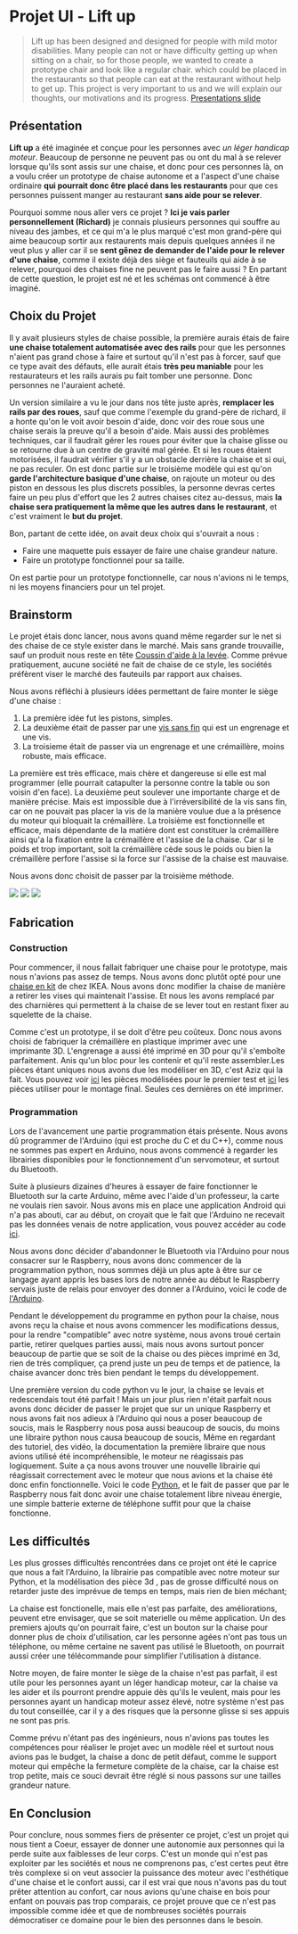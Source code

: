 # Projet Ul - Lift up

>Lift up has been designed and designed for people with mild motor disabilities. Many people can not or have difficulty getting up when sitting on a chair, so for those people, we wanted to create a prototype chair and look like a regular chair. which could be placed in the restaurants so that people can eat at the restaurant without help to get up. This project is very important to us and we will explain our thoughts, our motivations and its progress.
[Presentations slide](https://docs.google.com/presentation/d/1F90I4jqLM0xJeXBUU_vE5x2pX4bnX4WyPgPFGB-84LE/edit?usp=sharing)


## Présentation


__Lift up__ a été imaginée et conçue pour les personnes avec _un léger handicap moteur_. Beaucoup de personne ne peuvent pas ou ont du mal à se relever lorsque qu'ils sont assis sur une chaise, et donc pour ces personnes là, on a voulu créer un prototype de chaise autonome et a l'aspect d'une chaise ordinaire __qui pourrait donc être placé dans les restaurants__ pour que ces personnes puissent manger au restaurant __sans aide pour se relever__.

Pourquoi somme nous aller vers ce projet ? __Ici je vais parler personnellement (Richard)__ je connais plusieurs personnes qui souffre au niveau des jambes, et ce qui m'a le plus marqué c'est mon grand-père qui aime beaucoup sortir aux restaurents mais depuis quelques années il ne veut plus y aller car il se __sent gênez de demander de l'aide pour le relever d'une chaise__, comme il existe déjà des siège et fauteuils qui aide à se relever, pourquoi des chaises fine ne peuvent pas le faire aussi ? En partant de cette question, le projet est né et les schémas ont commencé à être imaginé.


## Choix du Projet


Il y avait plusieurs styles de chaise possible, la première aurais étais de faire __une chaise totalement automatisée avec des rails__ pour que les personnes n'aient pas grand chose à faire et surtout qu'il n'est pas à forcer, sauf que ce type avait des défauts, elle aurait étais __très peu maniable__ pour les restaurateurs et les rails aurais pu fait tomber une personne. Donc personnes ne l'auraient acheté.

Un version similaire a vu le jour dans nos tête juste après, __remplacer les rails par des roues__, sauf que comme l'exemple du grand-père de richard, il a honte qu'on le voit avoir besoin d'aide, donc voir des roue sous une chaise serais la preuve qu'il a besoin d'aide. Mais aussi des problèmes techniques, car il faudrait gérer les roues pour éviter que la chaise glisse ou se retourne due à un centre de gravité mal gérée. Et si les roues étaient motorisées, il faudrait vérifier s'il y a un obstacle derrière la chaise et si oui, ne pas reculer. On est donc partie sur le troisième modèle qui est qu'on __garde l'architecture basique d'une chaise__, on rajoute un moteur ou des piston en dessous les plus discrets possibles, la personne devras certes faire un peu plus d'effort que les 2 autres chaises citez au-dessus, mais __la chaise sera pratiquement la même que les autres dans le restaurant__, et c'est vraiment le __but du projet__.

Bon, partant de cette idée, on avait deux choix qui s'ouvrait a nous :
* Faire une maquette puis essayer de faire une chaise grandeur nature. 
* Faire un prototype fonctionnel pour sa taille.

On est partie pour un prototype fonctionnelle, car nous n'avions ni le temps, ni les moyens financiers pour un tel projet. 


## Brainstorm


Le projet étais donc lancer, nous avons quand même regarder sur le net si des chaise de ce style exister dans le marché. Mais sans grande trouvaille, sauf un produit nous reste en tête 
[Coussin d'aide à la levée](https://www.tousergo.com/aide-au-transfert/28-coussin-d-aide-a-la-levee-3574590140219.html).
Comme prévue pratiquement, aucune société ne fait de chaise de ce style, les sociétés préfèrent viser le marché des fauteuils par rapport aux chaises.

Nous avons réfléchi à plusieurs idées permettant de faire monter le siège d'une chaise :

1. La première idée fut les pistons, simples.
2. La deuxième était de passer par une [vis sans fin](https://upload.wikimedia.org/wikipedia/commons/b/b8/Vis100f1.png) qui est un engrenage et une vis.  
3. La troisieme était de passer via un engrenage et une crémaillère, moins robuste, mais efficace.

La première est très efficace, mais chère et dangereuse si elle est mal programmer (elle pourrait catapulter la personne contre la table ou son voisin d'en face). La deuxième peut soulever une importante charge et de manière précise. Mais est impossible due à l'irréversibilité de la vis sans fin, car on ne pouvait pas placer la vis de la manière voulue due a la présence du moteur qui bloquait la crémaillère. La troisième est fonctionnelle et efficace, mais dépendante de la matière dont est constituer la crémaillère ainsi qu'a la fixation entre la crémaillère et l'assise de la chaise. Car si le poids et trop important, soit la crémaillère cède sous le poids ou bien la crémaillère perfore l'assise si la force sur l'assise de la chaise est mauvaise.  

Nous avons donc choisit de passer par la troisième méthode.

![](https://zupimages.net/up/19/20/yr36.png) ![](https://zupimages.net/up/19/20/filr.png) ![](https://zupimages.net/up/19/20/6vpy.png)

## Fabrication

### Construction

Pour commencer, il nous fallait fabriquer une chaise pour le prototype, mais nous n'avions pas assez de temps. Nous avons donc plutôt opté pour une [chaise en kit](https://www.ikea.com/fr/fr/p/kritter-chaise-enfant-rouge-80153697/) de chez IKEA.
Nous avons donc modifier la chaise de manière a retirer les vises qui maintenait l'assise. Et nous les avons remplacé par des charnières qui permettent à la chaise de se lever tout en restant fixer au squelette de la chaise. 

Comme c'est un prototype, il se doit d'être peu coûteux. Donc nous avons choisi de fabriquer la crémaillère en plastique imprimer avec une imprimante 3D. L'engrenage a aussi été imprimé en 3D pour qu'il s'emboîte parfaitement. Anis qu'un bloc pour les contenir et qu'il reste assembler.Les pièces étant uniques nous avons due les modéliser en 3D, c'est Aziz qui la fait. Vous pouvez voir [ici](https://www.tinkercad.com/things/dY0HXlwu65n) les pièces modélisées pour le premier test et [ici](https://www.tinkercad.com/things/2Bs0kqwbqwV) les pièces utiliser pour le montage final. Seules ces dernières on été imprimer.



### Programmation

Lors de l'avancement une partie programmation étais présente. Nous avons dû programmer de l'Arduino (qui est proche du C et du C++), comme nous ne sommes pas expert en Arduino, nous avons commencé à regarder les librairies disponibles pour le fonctionnement d'un servomoteur, et surtout du Bluetooth.

Suite à plusieurs dizaines d'heures à essayer de faire fonctionner le Bluetooth sur la carte Arduino, même avec l'aide d'un professeur, la carte ne voulais rien savoir. Nous avons mis en place une application Android qui n'a pas abouti, car au début, on croyait que le fait que l'Arduino ne recevait pas les données venais de notre application, vous pouvez accéder au code [ici](https://github.com/DeadMeon/Lift-Up/blob/master/Test_Applcation_Android/main/java/com/example/devicelist/MainActivity.java).

Nous avons donc décider d'abandonner le Bluetooth via l'Arduino pour nous consacrer sur le Raspberry, nous avons donc commencer de la programmation python, nous sommes déjà un plus apte à être sur ce langage ayant appris les bases lors de notre année au début le Raspberry servais juste de relais pour envoyer des donner a l'Arduino, voici le code de [l'Arduino](https://github.com/DeadMeon/Lift-Up/blob/master/1erCodeArduino.ino).

Pendant le développement du programme en python pour la chaise, nous avons reçu la chaise et nous avons commencer les modifications dessus, pour la rendre "compatible" avec notre système, nous avons troué certain partie, retirer quelques parties aussi, mais nous avons surtout poncer beaucoup de partie que se soit de la chaise ou des pièces imprimé en 3d, rien de très compliquer, ça prend juste un peu de temps et de patience, la chaise avancer donc très bien pendant le temps du développement.

Une première version du code python vu le jour, la chaise se levais et redescendais tout été parfait ! Mais un jour plus rien n'était parfait nous avons donc décider de passer le projet que sur un unique Raspberry et nous avons fait nos adieux à l'Arduino qui nous a poser beaucoup de soucis, mais le Raspberry nous posa aussi beaucoup de soucis, du moins une libraire python nous causa beaucoup de soucis, Même en regardant des tutoriel, des vidéo, la documentation la première libraire que nous avions utilisé été incompréhensible, le moteur ne réagissais pas logiquement. Suite a ça nous avons trouver une nouvelle librairie qui réagissait correctement avec le moteur que nous avions et la chaise été donc enfin fonctionnelle. Voici le code [Python](https://github.com/DeadMeon/Lift-Up/blob/master/bluetoothGPIO.py), et le fait de passer que par le Raspberry nous fait donc avoir une chaise totalement libre niveau énergie, une simple batterie externe de téléphone suffit pour que la chaise fonctionne.

## Les difficultés

Les plus grosses difficultés rencontrées dans ce projet ont été le caprice que nous a fait l'Arduino, la librairie pas compatible avec notre moteur sur Python, et la modélisation des pièce 3d , pas de grosse difficulté nous on retarder juste des imprévue de temps en temps, mais rien de bien méchant;

La chaise est fonctionelle, mais elle n'est pas parfaite, des améliorations, peuvent etre envisager, que se soit materielle ou même application. Un des premiers ajouts qu'on pourrait faire, c'est un bouton sur la chaise pour donner plus de choix d'utilisation, car les personne agées n'ont pas tous un téléphone, ou même certaine ne savent pas utilisé le Bluetooth, on pourrait aussi créer une télécommande pour simplifier l'utilisation à distance. 

Notre moyen, de faire monter le siège de la chaise n'est pas parfait, il est utile pour les personnes ayant un léger handicap moteur, car la chaise va les aider et ils pourront prendre appuie dès qu'ils le veulent, mais pour les personnes ayant un handicap moteur assez élevé, notre système n'est pas du tout conseillée, car il y a des risques que la personne glisse si ses appuis ne sont pas pris.

Comme prévu n'étant pas des ingénieurs, nous n'avions pas toutes les compétences pour réaliser le projet avec un modèle réel et surtout nous avions pas le budget, la chaise a donc de petit défaut, comme le support moteur qui empêche la fermeture complète de la chaise, car la chaise est trop petite, mais ce souci devrait être réglé si nous passons sur une tailles grandeur nature.

## En Conclusion

Pour conclure, nous sommes fiers de présenter ce projet, c'est un projet qui nous tient a Coeur, essayer de donner une autonomie aux personnes qui la perde suite aux faiblesses de leur corps. C'est un monde qui n'est pas exploiter par les sociétés et nous ne comprenons pas, c'est certes peut être très complexe si on veut associer la puissance des moteur avec l'esthétique d'une chaise et le confort aussi, car il est vrai que nous n'avons pas du tout prêter attention au confort, car nous avions qu'une chaise en bois pour enfant on pouvais pas trop comparais, ce projet prouve que ce n'est pas impossible comme idée et que de nombreuses sociétés pourrais démocratiser ce domaine pour le bien des personnes dans le besoin.
